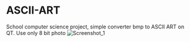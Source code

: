 # ASCII-ART
School computer science project, simple converter bmp to ASCII ART on QT.
Use only 8 bit photo
![Screenshot_1](https://user-images.githubusercontent.com/60113049/166500701-94f448bb-a261-4d4e-9ba6-d0318f7db0f6.png)
